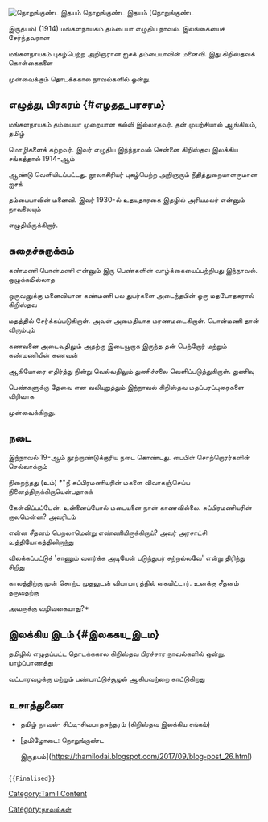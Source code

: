 ![நொறுங்குண்ட இதயம்](Noru.jpg "நொறுங்குண்ட இதயம்") நொறுங்குண்ட இதயம் (நொறுங்குண்ட
இருதயம்) (1914) மங்களநாயகம் தம்பையா எழுதிய நாவல். இலங்கையைச் சேர்ந்தவரான
மங்களநாயகம் புகழ்பெற்ற அறிஞரான ஐசக் தம்பையாவின் மனைவி. இது கிறிஸ்தவக் கொள்கைகளை
முன்வைக்கும் தொடக்ககால நாவல்களில் ஒன்று.

## எழுத்து, பிரசுரம் {#எழதத_பரசரம}

மங்களநாயகம் தம்பையா முறையான கல்வி இல்லாதவர். தன் முயற்சியால் ஆங்கிலம், தமிழ்
மொழிகளைக் கற்றவர். இவர் எழுதிய இந்ந்நாவல் சென்னை கிறிஸ்தவ இலக்கிய சங்கத்தால் 1914-ஆம்
ஆண்டு வெளியிடப்பட்டது. நூலாசிரியர் புகழ்பெற்ற அறிஞரும் நீதித்துறையாளருமான ஐசக்
தம்பையாவின் மனைவி. இவர் 1930-ல் உதயதாரகை இதழில் அரியமலர் என்னும் நாவலையும்
எழுதியிருக்கிறார்.

## கதைச்சுருக்கம்

கண்மணி பொன்மணி என்னும் இரு பெண்களின் வாழ்க்கையைப்பற்றியது இந்நாவல். ஒழுக்கமில்லாத
ஒருவனுக்கு மனைவியான கண்மணி பல துயர்களை அடைந்தபின் ஒரு மதபோதகரால் கிறிஸ்தவ
மதத்தில் சேர்க்கப்படுகிறாள். அவள் அமைதியாக மரணமடைகிறாள். பொன்மணி தான் விரும்பும்
கணவனை அடைவதிலும் அதற்கு இடையூறாக இருந்த தன் பெற்றோர் மற்றும் கண்மணியின் கணவன்
ஆகியோரை எதிர்த்து நின்று வெல்வதிலும் துணிச்சலை வெளிப்படுத்துகிறாள். துணிவு
பெண்களுக்கு தேவை என வலியுறுத்தும் இந்நாவல் கிறிஸ்தவ மதப்பரப்புரைகளை விரிவாக
முன்வைக்கிறது.

## நடை

இந்நாவல் 19-ஆம் நூற்றாண்டுக்குரிய நடை கொண்டது. பைபிள் சொற்றொரர்களின் செல்வாக்கும்
நிறைந்தது (உம்) *\"நீ சுப்பிரமணியரின் மகளை விவாகஞ்செய்ய நினைத்திருக்கிறாயென்பதாகக்
கேள்விப்பட்டேன். உன்னைப்போல் மடையனை நான் காணவில்லை. சுப்பிரமணியரின் குலமென்ன? அவரிடம்
என்ன சீதனம் பெறலாமென்று எண்ணியிருக்கிறாய்? அவர் அரசாட்சி உத்தியோகத்திலிருந்து
விலக்கப்பட்டுச் \'சாணும் வளர்க்க அடியேன் படுந்துயர் சற்றல்லவே' என்று திரிந்து சிறிது
காலத்திற்கு முன் சொற்ப முதலுடன் வியாபாரத்தில் கையிட்டார். உனக்கு சீதனம் தருவதற்கு
அவருக்கு வழிவகையாது?*

## இலக்கிய இடம் {#இலககய_இடம}

தமிழில் எழுதப்பட்ட தொடக்ககால கிறிஸ்தவ பிரச்சார நாவல்களில் ஒன்று. யாழ்ப்பாணத்து
வட்டாரவழக்கு மற்றும் பண்பாட்டுச்சூழல் ஆகியவற்றை காட்டுகிறது

## உசாத்துணை

-   தமிழ் நாவல்- சிட்டி-சிவபாதசுந்தரம் (கிறிஸ்தவ இலக்கிய சங்கம்)
-   [தமிழோடை: நொறுங்குண்ட
    இருதயம்](https://thamilodai.blogspot.com/2017/09/blog-post_26.html)

```{=mediawiki}
{{Finalised}}
```
[Category:Tamil Content](Category:Tamil_Content "wikilink")
[Category:நாவல்கள்](Category:நாவல்கள் "wikilink")
